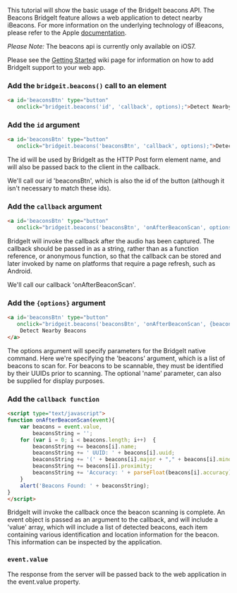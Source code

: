 This tutorial will show the basic usage of the BridgeIt beacons API. The Beacons BridgeIt feature allows a web application to detect nearby iBeacons. For more information on the underlying technology of iBeacons, please refer to the Apple [documentation](http://support.apple.com/kb/HT6048).

*Please Note:* The beacons api is currently only available on iOS7.

Please see the [Getting Started](https://github.com/bridgeit/bridgeit.js/wiki/Getting-Started) wiki page for information on how to add BridgeIt support to your web app.

### Add the `bridgeit.beacons()` call to an element
```html
<a id='beaconsBtn' type="button" 
   onclick="bridgeit.beacons('id', 'callback', options);">Detect Nearby Beacons</a>
```

### Add the `id` argument
```html
<a id='beaconsBtn' type="button" 
   onclick="bridgeit.beacons('beaconsBtn', 'callback', options);">Detect Nearby Beacons</a>
```
The id will be used by BridgeIt as the HTTP Post form element name, and will also be passed back to the client in the callback. 

We'll call our id 'beaconsBtn', which is also the id of the button (although it isn't necessary to match these ids).

### Add the `callback` argument
```html
<a id='beaconsBtn' type="button" 
   onclick="bridgeit.beacons('beaconsBtn', 'onAfterBeaconScan', options);">Detect Nearby Beacons</a>
```
BridgeIt will invoke the callback after the audio has been captured. The callback should be passed in as a string, rather than as a function reference, or anonymous function, so that the callback can be stored and later invoked by name on platforms that require a page refresh, such as Android. 

We'll call our callback 'onAfterBeaconScan'.

### Add the `{options}` argument
```html
<a id='beaconsBtn' type="button" 
   onclick="bridgeit.beacons('beaconsBtn', 'onAfterBeaconScan', {beacons: [{uuid: 'E2C56DB5-DFFB-48D2-B060-D0F5A71096E0',name: 'BridgeItBeacon'}]});">
    Detect Nearby Beacons
</a>
```
The options argument will specify parameters for the BridgeIt native command. Here we're specifying the 'beacons' argument, which is a list of beacons to scan for. For beacons to be scannable, they must be identified by their UUIDs prior to scanning. The optional 'name' parameter, can also be supplied for display purposes.  

### Add the `callback function`
```html
<script type="text/javascript">
function onAfterBeaconScan(event){   
    var beacons = event.value,
        beaconsString = '';
    for (var i = 0; i < beacons.length; i++)  {
        beaconsString += beacons[i].name;
        beaconsString += ' UUID: ' + beacons[i].uuid;
        beaconsString += '(' + beacons[i].major + "," + beacons[i].minor + ')';
        beaconsString += beacons[i].proximity;
        beaconsString += 'Accuracy: ' + parseFloat(beacons[i].accuracy).toFixed(2) + 'm';
    }
    alert('Beacons Found: ' + beaconsString);
}
</script>
```
BridgeIt will invoke the callback once the beacon scanning is complete. An event object is passed as an argument to the callback, and will include a 'value' array, which will include a list of detected beacons, each item containing various identification and location information for the beacon. This information can be inspected by the application. 

### `event.value`
The response from the server will be passed back to the web application in the event.value property. 
